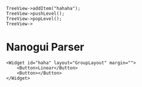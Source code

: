 ```
TreeView->addItem("hahaha");
TreeView->pushLevel();
TreeView->popLevel();
TreeView->
```

# Nanogui Parser

```
<Widget id="haha" layout="GroupLayout" margin="">
    <Button>Linear</Button>
    <Button></Button>
</Widget>
```
